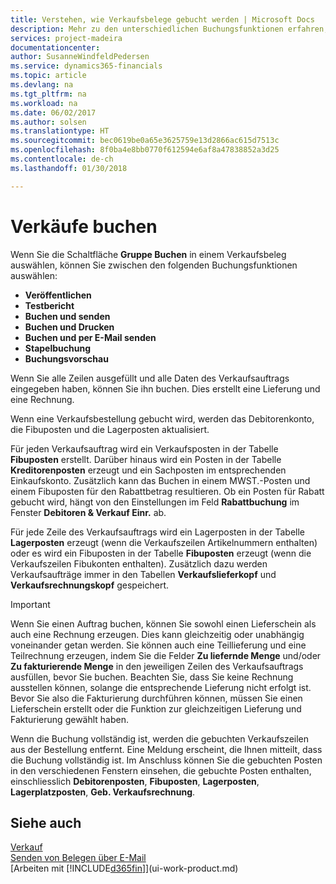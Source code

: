 ```yaml
---
title: Verstehen, wie Verkaufsbelege gebucht werden | Microsoft Docs
description: Mehr zu den unterschiedlichen Buchungsfunktionen erfahren, um Verkaufsbelege zu buchen.
services: project-madeira
documentationcenter: 
author: SusanneWindfeldPedersen
ms.service: dynamics365-financials
ms.topic: article
ms.devlang: na
ms.tgt_pltfrm: na
ms.workload: na
ms.date: 06/02/2017
ms.author: solsen
ms.translationtype: HT
ms.sourcegitcommit: bec0619be0a65e3625759e13d2866ac615d7513c
ms.openlocfilehash: 8f0ba4e8bb0770f612594e6af8a47838852a3d25
ms.contentlocale: de-ch
ms.lasthandoff: 01/30/2018

---
```

# <a name="posting-sales"></a>Verkäufe buchen
Wenn Sie die Schaltfläche **Gruppe Buchen** in einem Verkaufsbeleg auswählen, können Sie zwischen den folgenden Buchungsfunktionen auswählen:

* **Veröffentlichen**
* **Testbericht**
* **Buchen und senden**
* **Buchen und Drucken**
* **Buchen und per E-Mail senden**
* **Stapelbuchung**
* **Buchungsvorschau**

Wenn Sie alle Zeilen ausgefüllt und alle Daten des Verkaufsauftrags eingegeben haben, können Sie ihn buchen. Dies erstellt eine Lieferung und eine Rechnung.

Wenn eine Verkaufsbestellung gebucht wird, werden das Debitorenkonto, die Fibuposten und die Lagerposten aktualisiert.

Für jeden Verkaufsauftrag wird ein Verkaufsposten in der Tabelle **Fibuposten** erstellt. Darüber hinaus wird ein Posten in der Tabelle **Kreditorenposten** erzeugt und ein Sachposten im entsprechenden Einkaufskonto. Zusätzlich kann das Buchen in einem MWST.-Posten und einem Fibuposten für den Rabattbetrag resultieren. Ob ein Posten für Rabatt gebucht wird, hängt von den Einstellungen im Feld **Rabattbuchung** im Fenster **Debitoren & Verkauf Einr.** ab.

Für jede Zeile des Verkaufsauftrags wird ein Lagerposten in der Tabelle **Lagerposten** erzeugt (wenn die Verkaufszeilen Artikelnummern enthalten) oder es wird ein Fibuposten in der Tabelle **Fibuposten** erzeugt (wenn die Verkaufszeilen Fibukonten enthalten). Zusätzlich dazu werden Verkaufsaufträge immer in den Tabellen **Verkaufslieferkopf** und **Verkaufsrechnungskopf** gespeichert.

> [!IMPORTANT]  
>   Wenn Sie einen Auftrag buchen, können Sie sowohl einen Lieferschein als auch eine Rechnung erzeugen. Dies kann gleichzeitig oder unabhängig voneinander getan werden. Sie können auch eine Teillieferung und eine Teilrechnung erzeugen, indem Sie die Felder **Zu liefernde Menge** und/oder **Zu fakturierende Menge** in den jeweiligen Zeilen des Verkaufsauftrags ausfüllen, bevor Sie buchen. Beachten Sie, dass Sie keine Rechnung ausstellen können, solange die entsprechende Lieferung nicht erfolgt ist. Bevor Sie also die Fakturierung durchführen können, müssen Sie einen Lieferschein erstellt oder die Funktion zur gleichzeitigen Lieferung und Fakturierung gewählt haben.

Wenn die Buchung vollständig ist, werden die gebuchten Verkaufszeilen aus der Bestellung entfernt. Eine Meldung erscheint, die Ihnen mitteilt, dass die Buchung vollständig ist. Im Anschluss können Sie die gebuchten Posten in den verschiedenen Fenstern einsehen, die gebuchte Posten enthalten, einschliesslich **Debitorenposten**, **Fibuposten**, **Lagerposten**, **Lagerplatzposten**, **Geb. Verkaufsrechnung**.

## <a name="see-also"></a>Siehe auch
[Verkauf](sales-manage-sales.md)  
[Senden von Belegen über E-Mail](ui-how-send-documents-email.md)  
[Arbeiten mit [!INCLUDE[d365fin](includes/d365fin_md.md)]](ui-work-product.md)


